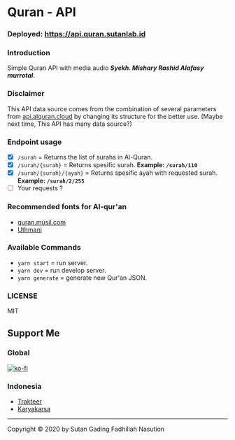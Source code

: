 # Quran - API

### Deployed: https://api.quran.sutanlab.id

### Introduction
Simple Quran API with media audio ***Syekh. Mishary Rashid Alafasy murrotal***.

### Disclaimer
This API data source comes from the combination of several parameters from [api.alquran.cloud](https://api.alquran.cloud) by changing its structure for the better use. (Maybe next time, This API has many data source?)

### Endpoint usage
- [x] `/surah` = Returns the list of surahs in Al-Quran.
- [x] `/surah/{surah}` = Returns spesific surah. **Example: `/surah/110`**
- [x] `/surah/{surah}/{ayah}` = Returns spesific ayah with requested surah. **Example: `/surah/2/255`**
- [ ] Your requests ?

### Recommended fonts for Al-qur'an 
- [quran.musil.com](http://quran.mursil.com/Web-Print-Publishing-Quran-Text-Graphics-Fonts-and-Downloads/fonts-optimized-for-quran)
- [Uthmani](https://groups.google.com/forum/#!topic/colteachers/Y6iKganK0tQ)

### Available Commands
- `yarn start` = run server.
- `yarn dev` = run develop server.
- `yarn generate` = generate new Qur'an JSON.

### LICENSE
MIT

## Support Me
### Global
[![ko-fi](https://www.ko-fi.com/img/githubbutton_sm.svg)](https://ko-fi.com/B0B71P7PB)
### Indonesia
- [Trakteer](https://trakteer.id/sutanlab)
- [Karyakarsa](https://karyakarsa.com/sutanlab)

---
Copyright © 2020 by Sutan Gading Fadhillah Nasution
